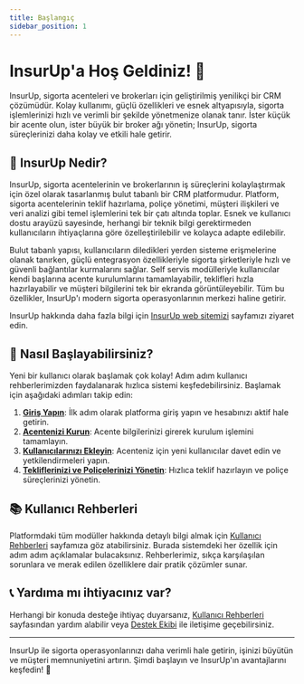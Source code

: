 ```yaml
---
title: Başlangıç
sidebar_position: 1
---
```


# InsurUp'a Hoş Geldiniz! 🚀

InsurUp, sigorta acenteleri ve brokerları için geliştirilmiş yenilikçi bir CRM çözümüdür. Kolay kullanımı, güçlü özellikleri ve esnek altyapısıyla, sigorta işlemlerinizi hızlı ve verimli bir şekilde yönetmenize olanak tanır. İster küçük bir acente olun, ister büyük bir broker ağı yönetin; InsurUp, sigorta süreçlerinizi daha kolay ve etkili hale getirir.

## 🌟 InsurUp Nedir?

InsurUp, sigorta acentelerinin ve brokerlarının iş süreçlerini kolaylaştırmak için özel olarak tasarlanmış bulut tabanlı bir CRM platformudur. Platform, sigorta acentelerinin teklif hazırlama, poliçe yönetimi, müşteri ilişkileri ve veri analizi gibi temel işlemlerini tek bir çatı altında toplar. Esnek ve kullanıcı dostu arayüzü sayesinde, herhangi bir teknik bilgi gerektirmeden kullanıcıların ihtiyaçlarına göre özelleştirilebilir ve kolayca adapte edilebilir. 

Bulut tabanlı yapısı, kullanıcıların diledikleri yerden sisteme erişmelerine olanak tanırken, güçlü entegrasyon özellikleriyle sigorta şirketleriyle hızlı ve güvenli bağlantılar kurmalarını sağlar. Self servis modülleriyle kullanıcılar kendi başlarına acente kurulumlarını tamamlayabilir, teklifleri hızla hazırlayabilir ve müşteri bilgilerini tek bir ekranda görüntüleyebilir. Tüm bu özellikler, InsurUp'ı modern sigorta operasyonlarının merkezi haline getirir.

InsurUp hakkında daha fazla bilgi için [InsurUp web sitemizi](https://www.insurup.com) sayfamızı ziyaret edin.

## 🎯 Nasıl Başlayabilirsiniz?

Yeni bir kullanıcı olarak başlamak çok kolay! Adım adım kullanıcı rehberlerimizden faydalanarak hızlıca sistemi keşfedebilirsiniz. Başlamak için aşağıdaki adımları takip edin:

1. **[Giriş Yapın](./kullanici-rehberleri/giris-sayfasi)**: İlk adım olarak platforma giriş yapın ve hesabınızı aktif hale getirin.
2. **[Acentenizi Kurun](./kullanici-rehberleri/acente-bilgileri-ve-kurulum-adimlari)**: Acente bilgilerinizi girerek kurulum işlemini tamamlayın.
3. **[Kullanıcılarınızı Ekleyin](./kullanici-rehberleri/kullanicilar)**: Acenteniz için yeni kullanıcılar davet edin ve yetkilendirmeleri yapın.
4. **[Tekliflerinizi ve Poliçelerinizi Yönetin](./kullanici-rehberleri/teklifler)**: Hızlıca teklif hazırlayın ve poliçe süreçlerinizi yönetin.

## 📚 Kullanıcı Rehberleri

Platformdaki tüm modüller hakkında detaylı bilgi almak için [Kullanıcı Rehberleri](./kullanici-rehberleri) sayfamıza göz atabilirsiniz. Burada sistemdeki her özellik için adım adım açıklamalar bulacaksınız. Rehberlerimiz, sıkça karşılaşılan sorunlara ve merak edilen özelliklere dair pratik çözümler sunar.

## 📞 Yardıma mı ihtiyacınız var?

Herhangi bir konuda desteğe ihtiyaç duyarsanız, [Kullanıcı Rehberleri](./kullanici-rehberleri) sayfasından yardım alabilir veya [Destek Ekibi](mailto:destek@insurup.com) ile iletişime geçebilirsiniz.

---

InsurUp ile sigorta operasyonlarınızı daha verimli hale getirin, işinizi büyütün ve müşteri memnuniyetini artırın. Şimdi başlayın ve InsurUp'ın avantajlarını keşfedin! 🎉